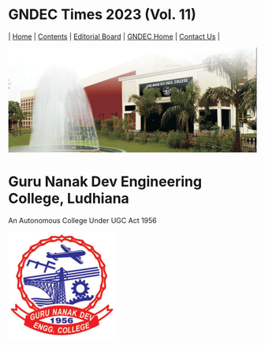 # GNDEC Times 2023 (Vol. 11)

| [Home](README.md) | [Contents](Content/CoverPage/Contents.md) | [Editorial Board](Content/EditorialBoard/EditorialBoard.md) | [GNDEC Home](https://gndec.ac.in/) | [Contact Us](Content/CoverPage/Contact.md) |  


![GNDEC](Content/CoverPage/Images/GNDEC.png)
# Guru Nanak Dev Engineering College, Ludhiana
An Autonomous College Under UGC Act 1956

![logo](Content/CoverPage/Images/logo.png)
